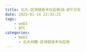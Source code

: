 ```yaml
---
title: 北大-区块链技术与应用10-BTC分叉
date: 2025-01-14 23:33:21
tags:
    - web3
    - BTC
categories:
    - Web3
      - 北大肖臻-区块链技术与应用
---
```


